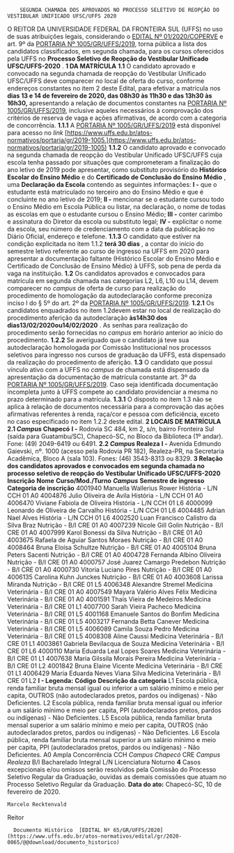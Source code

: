         SEGUNDA CHAMADA DOS APROVADOS NO PROCESSO SELETIVO DE REOPÇÃO DO VESTIBULAR UNIFICADO UFSC/UFFS 2020  

 O REITOR DA UNIVERSIDADE FEDERAL DA FRONTEIRA SUL (UFFS) no uso de suas atribuições legais, considerando o [EDITAL Nº 01/2020/COPERVE](https://vestibularunificado2020.ufsc.br/editais-e-resolucoes/) e art. 9º da [PORTARIA Nº 1005/GR/UFFS/2019](https://www.uffs.edu.br/atos-normativos/portaria/gr/2019-1005), torna pública a lista dos candidatos classificados, em segunda chamada, para os cursos oferecidos pela UFFS no **Processo Seletivo de Reopção do Vestibular Unificado UFSC/UFFS-2020** .     **1 DA MATRÍCULA**   **1.1**  O candidato aprovado e convocado na segunda chamada de reopção do Vestibular Unificado UFSC/UFFS deve comparecer no local de oferta do curso, conforme endereços constantes no item 2 deste Edital, para efetivar a matrícula nos **dias 13 e 14 de fevereiro de 2020, das 08h30 às 11h30 e das 13h30 às 16h30,** apresentando a relação de documentos constantes na [PORTARIA Nº 1005/GR/UFFS/2019](https://www.uffs.edu.br/atos-normativos/portaria/gr/2019-1005), inclusive aqueles necessários à comprovação dos critérios de reserva de vaga e ações afirmativas, de acordo com a categoria de concorrência.  **1.1.1**  A [PORTARIA Nº 1005/GR/UFFS/2019](https://www.uffs.edu.br/atos-normativos/portaria/gr/2019-1005) está disponível para acesso no *link* [https://www.uffs.edu.br/atos-normativos/portaria/gr/2019-1005.](https://www.uffs.edu.br/atos-normativos/portaria/gr/2019-1005)  **1.1.2**  O candidato aprovado e convocado na segunda chamada de reopção do Vestibular Unificado UFSC/UFFS cuja escola tenha passado por situações que comprometeram a finalização do ano letivo de 2019 pode apresentar, como substituto provisório do **Histórico Escolar do Ensino Médio** e do **Certificado de Conclusão do Ensino Médio** , uma **Declaração da Escola** contendo as seguintes informações:  **I -**  que o estudante está matriculado no terceiro ano do Ensino Médio e que é concluinte no ano letivo de 2019;  **II -**  mencionar se o estudante cursou todo o Ensino Médio em Escola Pública ou listar, na declaração, o nome de todas as escolas em que o estudante cursou o Ensino Médio;  **III -**  conter carimbo e assinatura do Diretor da escola ou substituto legal;  **IV -**  explicitar o nome da escola, seu número de credenciamento com a data da publicação no Diário Oficial, endereço e telefone.  **1.1.3**  O candidato que estiver na condição explicitada no item 1.1.2 **terá 30 dias** , a contar do início do semestre letivo referente ao curso de ingresso na UFFS em 2020 para apresentar a documentação faltante (Histórico Escolar do Ensino Médio e Certificado de Conclusão de Ensino Médio) à UFFS, sob pena de perda da vaga na instituição.  **1.2**  Os candidatos aprovados e convocados para matrícula em segunda chamada nas categorias L2, L6, L10 ou L14, devem comparecer no *campus*  de oferta de curso para  realização do procedimento de homologação da autodeclaração conforme preconiza inciso I do § 5º do art. 2º da [PORTARIA Nº 1005/GR/UFFS/2019](https://www.uffs.edu.br/atos-normativos/portaria/gr/2019-1005).  **1.2.1**  Os candidatos enquadrados no item 1.2devem estar no local de realização do procedimento aferição da autodeclaração **às14h30 dos dias13/02/2020ou14/02/2020** . As senhas para realização do procedimento serão fornecidas no *campus*  em horário anterior ao início do procedimento.  **1.2.2**  Se averiguado que o candidato já teve sua autodeclaração homologada por Comissão Institucional nos processos seletivos para ingresso nos cursos de graduação da UFFS, está dispensado da realização do procedimento de aferição.  **1.3**  O candidato que possui vínculo ativo com a UFFS no *campus*  de chamada está dispensado da apresentação da documentação de matrícula constante art. 3º da [PORTARIA Nº 1005/GR/UFFS/2019](https://www.uffs.edu.br/atos-normativos/portaria/gr/2019-1005).  Caso seja identificada documentação incompleta junto à UFFS compete ao candidato providenciar a mesma no prazo determinado para a matrícula.  **1.3.1**  O disposto no item 1.3 não se aplica à relação de documentos necessária para a comprovação das ações afirmativas referentes à renda, raça/cor e pessoa com deficiência, exceto no caso especificado no item 1.2.2 deste edital.       **2 LOCAIS DE MATRÍCULA**   **2.1 *Campus*  Chapecó**   **I -**  Rodovia SC 484, km 2, s/n, bairro Fronteira Sul (saída para Guatambu/SC), Chapecó-SC, no Bloco da Biblioteca (1º andar). Fone: (49) 2049-6419 ou 6491.  **2.2 *Campus*  Realeza**   **I -**  Avenida Edmundo Gaievski, nº. 1000 (acesso pela Rodovia PR 182), Realeza-PR, na Secretaria Acadêmica, Bloco A (sala 103). Fones: (46) 3543-8313 ou 8329.     **3 Relação dos candidatos aprovados e convocados em segunda chamada no processo seletivo de reopção do Vestibular Unificado UFSC/UFFS-2020**      **Inscrição**     **Nome**     **Curso/Mod./Turno**      ***Campus***      **Semestre de ingresso**     **Categoria de inscrição**      4001940   Manuella Wallerius Rower   História - L/N   CCH   01   A0     4004876   Julio Oliveira de Avila   História - L/N   CCH   01   A0     4006470   Viviane Fabiola de Oliveira   História - L/N   CCH   01   L6     4000099   Leonardo de Oliveira de Carvalho   História - L/N   CCH   01   L6     4004485   Adrian Nael Alves   História - L/N   CCH   01   L6     4002520   Luan Francisco Calistro da Silva Braz   Nutrição - B/I   CRE   01   A0     4007239   Nicole Gill Golin   Nutrição - B/I   CRE   01   A0     4007999   Karol Bonessi da Silva   Nutrição - B/I   CRE   01   A0     4003675   Rafaela de Aguiar Santos Moraes   Nutrição - B/I   CRE   01   A0     4008464   Bruna Eloísa Schultze   Nutrição - B/I   CRE   01   A0     4005104   Bruna Peters Sacenti   Nutrição - B/I   CRE   01   A0     4004728   Fernanda Albino Oliveira   Nutrição - B/I   CRE   01   A0     4000757   José Juarez Camargo Predebon   Nutrição - B/I   CRE   01   A0     4000730   Vitoria Luciano Pires   Nutrição - B/I   CRE   01   A0     4006135   Carolina Kuhn Junckes   Nutrição - B/I   CRE   01   A0     4003608   Larissa Miranda   Nutrição - B/I   CRE   01   L5     4006348   Alexandre Stremel   Medicina Veterinária - B/I   CRE   01   A0     4007549   Mayara Valério Alves Félix   Medicina Veterinária - B/I   CRE   01   A0     4001591   Thaís Vieira de Medeiros   Medicina Veterinária - B/I   CRE   01   L1     4007700   Sarah Vieira Pacheco   Medicina Veterinária - B/I   CRE   01   L5     4001168   Emanuele Santos do Bonfim   Medicina Veterinária - B/I   CRE   01   L5     4003217   Fernanda Betta Canever   Medicina Veterinária - B/I   CRE   01   L5     4006089   Camila Souza Pedro   Medicina Veterinária - B/I   CRE   01   L5     4008308   Aline Caussi   Medicina Veterinária - B/I   CRE   01   L1     4003861   Gabriela Bevilacqua de Souza   Medicina Veterinária - B/I   CRE   01   L6     4000110   Maria Eduarda Leal Lopes Soares   Medicina Veterinária - B/I   CRE   01   L1     4007638   Maria Gilssila Morais Pereira   Medicina Veterinária - B/I   CRE   01   L2     4001842   Bruna Elaine Vicente   Medicina Veterinária - B/I   CRE   01   L1     4006429   Maria Eduarda Neves Viana Silva   Medicina Veterinária - B/I   CRE   01   L2     **I - Legenda:**       **Código**      **Descrição da categoria**       L1   Escola pública, renda familiar bruta mensal igual ou inferior a um salário mínimo e meio per capita, OUTROS (não autodeclarados pretos, pardos ou indígenas) - Não Deficientes.     L2   Escola pública, renda familiar bruta mensal igual ou inferior a um salário mínimo e meio per capita, PPI (autodeclarados pretos, pardos ou indígenas) - Não Deficientes.     L5   Escola pública, renda familiar bruta mensal superior a um salário mínimo e meio per capita, OUTROS (não autodeclarados pretos, pardos ou indígenas) - Não Deficientes.     L6   Escola pública, renda familiar bruta mensal superior a um salário mínimo e meio per capita, PPI (autodeclarados pretos, pardos ou indígenas) - Não Deficientes.     A0   Ampla Concorrência     CCH    *Campus Chapecó*      CRE    *Campus Realeza*      B/I   Bacharelado Integral     L/N   Licenciatura Noturno       **4**  Casos excepcionais e/ou omissos serão resolvidos pela Comissão do Processo Seletivo Regular da Graduação, ouvidas as demais comissões que atuam no Processo Seletivo Regular da Graduação.        **Data do ato:** Chapecó-SC, 10 de fevereiro de 2020.   
 

    Marcelo Recktenvald   
 Reitor 

      Documento Histórico  [EDITAL Nº 65/GR/UFFS/2020](https://www.uffs.edu.br/atos-normativos/edital/gr/2020-0065/@@download/documento_historico)     
      